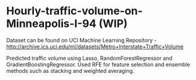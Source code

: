 # Hourly-traffic-volume-on-Minneapolis-I-94 (WIP)

Dataset can be found on UCI Machine Learning Repository - http://archive.ics.uci.edu/ml/datasets/Metro+Interstate+Traffic+Volume

Predicted traffic volume using Lasso, RandomForestRegressor and GradientBoostingRegressor. Used RFE for feature selection and ensemble methods such as stacking and weighted averaging.
